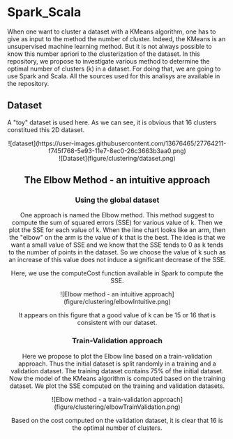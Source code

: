 # Spark_Scala

When one want to cluster a dataset with a KMeans algorithm, one has to give as input to the method the number of cluster. Indeed, the KMeans is an unsupervised machine learning method.
But it is not always possible to know this number apriori to the clusterization of the dataset.
In this repository, we propose to investigate various method to determine the optimal number of clusters (k) in a dataset.
For doing that, we are going to use Spark and Scala. All the sources used for this analisys are available in the repository.

## Dataset

A "toy" dataset is used here. As we can see, it is obvious that 16 clusters constitued this 2D dataset.
<center>![dataset](https://user-images.githubusercontent.com/13676465/27764211-f745f768-5e93-11e7-8ec0-26c3663b3aa0.png)
<center>![Dataset](figure/clustering/dataset.png)

## The Elbow Method - an intuitive approach

### Using the global dataset

One approach is named the Elbow method. This method suggest to compute the sum of squared errors (SSE) for various value of k. Then we plot the SSE for each value of k.
When the line chart looks like an arm, then the "elbow" on the arm is the value of k that is the best.
The idea is that we want a small value of SSE and we know that the SSE tends to 0 as k tends to the number of points in the dataset. So we choose the value of k such as an increase of this value does not induce a significant decrease of the SSE.

Here, we use the computeCost function available in Spark to compute the SSE. 

<center>![Elbow method - an intuitive approach](figure/clustering/elbowIntuitive.png)

It appears on this figure that a good value of k can be 15 or 16 that is consistent with our dataset.

### Train-Validation approach
Here we propose to plot the Elbow line based on a train-validation approach.
Thus the initial dataset is split randomly in a training and a validation dataset. The training dataset contains 75% of the initial dataset. Now the model of the KMeans algorithm is computed based on the training dataset. We plot the SSE computed on the training and validation datasets.

<center>![Elbow method - a train-validation approach](figure/clustering/elbowTrainValidation.png)

Based on the cost computed on the validation dataset, it is clear that 16 is the optimal number of clusters.
